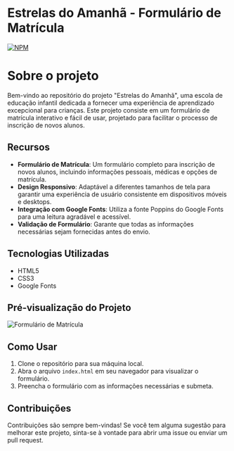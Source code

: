 # Estrelas do Amanhã - Formulário de Matrícula
[![NPM](https://img.shields.io/npm/l/react)](https://github.com/MyTruQs/formulario-de-matricula/blob/main/LICENSE) 

# Sobre o projeto

Bem-vindo ao repositório do projeto "Estrelas do Amanhã", uma escola de educação infantil dedicada a fornecer uma experiência de aprendizado excepcional para crianças. Este projeto consiste em um formulário de matrícula interativo e fácil de usar, projetado para facilitar o processo de inscrição de novos alunos.

## Recursos

- **Formulário de Matrícula**: Um formulário completo para inscrição de novos alunos, incluindo informações pessoais, médicas e opções de matrícula.
- **Design Responsivo**: Adaptável a diferentes tamanhos de tela para garantir uma experiência de usuário consistente em dispositivos móveis e desktops.
- **Integração com Google Fonts**: Utiliza a fonte Poppins do Google Fonts para uma leitura agradável e acessível.
- **Validação de Formulário**: Garante que todas as informações necessárias sejam fornecidas antes do envio.

## Tecnologias Utilizadas

- HTML5
- CSS3
- Google Fonts

## Pré-visualização do Projeto

![Formulário de Matrícula](https://github.com/user-attachments/assets/aee3eec3-0314-4abc-b19d-b26a41eab65f)


## Como Usar

1. Clone o repositório para sua máquina local.
2. Abra o arquivo `index.html` em seu navegador para visualizar o formulário.
3. Preencha o formulário com as informações necessárias e submeta.

## Contribuições

Contribuições são sempre bem-vindas! Se você tem alguma sugestão para melhorar este projeto, sinta-se à vontade para abrir uma issue ou enviar um pull request.

